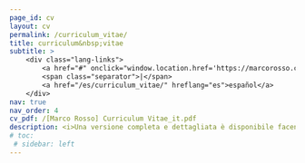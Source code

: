 ```yaml
---
page_id: cv
layout: cv
permalink: /curriculum_vitae/
title: curriculum&nbsp;vitae
subtitle: >
    <div class="lang-links">
        <a href="#" onclick="window.location.href='https://marcorosso.com/curriculum_vitae/'; return false;">English</a>
        <span class="separator">|</span>
        <a href="/es/curriculum_vitae/" hreflang="es">español</a>
    </div>
nav: true
nav_order: 4
cv_pdf: /[Marco Rosso] Curriculum Vitae_it.pdf
description: <i>Una versione completa e dettagliata è disponibile facendo clic sull'icona PDF.</i>
# toc:
 # sidebar: left
---
```


